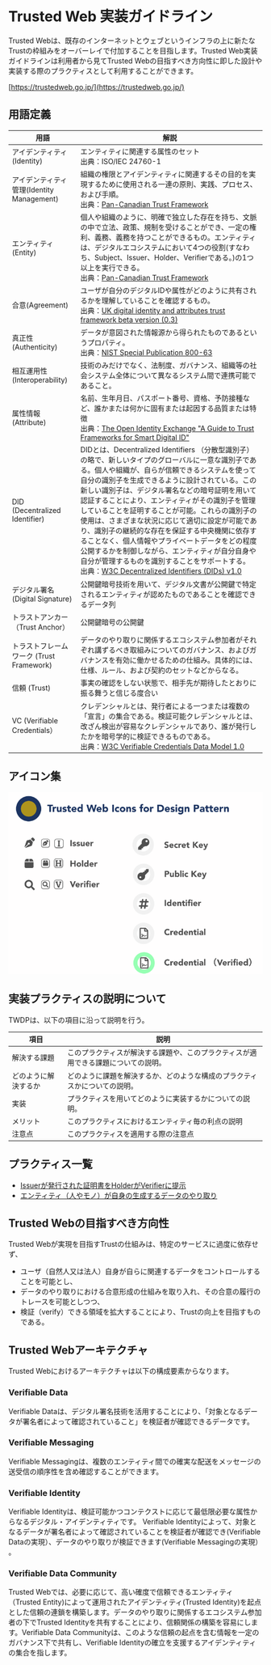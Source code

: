 # Trusted Web 実装ガイドライン

Trusted Webは、既存のインターネットとウェブというインフラの上に新たなTrustの枠組みをオーバーレイで付加することを目指します。Trusted Web実装ガイドラインは利用者から見てTrusted Webの目指すべき方向性に即した設計や実装する際のプラクティスとして利用することができます。

[https://trustedweb.go.jp/](https://trustedweb.go.jp/)

## 用語定義

| 用語     | 解説 |
 | -------- | ---- |
 | アイデンティティ(Identity)| エンティティに関連する属性のセット <br>出典：ISO/IEC 24760-1 |
 | アイデンティティ管理(Identity Management)   |  組織の権限とアイデンティティに関連するその目的を実現するために使用される一連の原則、実践、プロセス、および手順。<br> 出典：[Pan-Canadian Trust Framework](https://github.com/canada-ca/PCTF-CCP/tree/master/Version1_4)|
 | エンティティ(Entity) |  個人や組織のように、明確で独立した存在を持ち、文脈の中で立法、政策、規制を受けることができ、一定の権利、義務、義務を持つことができるもの。エンティティは、デジタルエコシステムにおいて4つの役割(すなわち、Subject、Issuer、Holder、Verifierである。)の1つ以上を実行できる。<br> 出典：[Pan-Canadian Trust Framework](https://github.com/canada-ca/PCTF-CCP/tree/master/Version1_4) |
| 合意(Agreement)   |  ユーザが自分のデジタルIDや属性がどのように共有されるかを理解していることを確認するもの。<br> 出典：[UK digital identity and attributes trust framework beta version (0.3)](https://www.gov.uk/government/publications/uk-digital-identity-and-attributes-trust-framework-beta-version/uk-digital-identity-and-attributes-trust-framework-beta-version) |
 | 真正性 (Authenticity) |  データが意図された情報源から得られたものであるというプロパティ。<br>出典：[NIST Special Publication 800-63](https://openid-foundation-japan.github.io/800-63-4/sp800-63.ja.html#def-and-acr) |
 | 相互運用性(Interoperability) | 技術のみだけでなく、法制度、ガバナンス、組織等の社会システム全体について異なるシステム間で連携可能であること。  |
 | 属性情報 (Attribute) |  名前、生年月日、パスポート番号、資格、予防接種など、誰かまたは何かに固有または起因する品質または特徴 <br>出典：[The Open Identity Exchange "A Guide to Trust Frameworks for Smart Digital ID"](https://openidentityexchange.org/a-guide-to-trust-frameworks-for-smart-digital-id?page=glossary) |
 | DID (Decentralized Identifier)  |  DIDとは、Decentralized Identifiers （分散型識別子）の略で、新しいタイプのグローバルに一意な識別子である。個人や組織が、自らが信頼できるシステムを使って自分の識別子を生成できるように設計されている。この新しい識別子は、デジタル署名などの暗号証明を用いて認証することにより、エンティティがその識別子を管理していることを証明することが可能。これらの識別子の使用は、さまざまな状況に応じて適切に設定が可能であり、識別子の継続的な存在を保証する中央機関に依存することなく、個人情報やプライベートデータをどの程度公開するかを制御しながら、エンティティが自分自身や自分が管理するものを識別することをサポートする。 <br> 出典：[W3C Decentralized Identifiers (DIDs) v1.0](https://www.w3.org/TR/did-core/) |
|  デジタル署名 (Digital Signature)| 公開鍵暗号技術を用いて、デジタル文書が公開鍵で特定されるエンティティが認めたものであることを確認できるデータ列  |
| トラストアンカー（Trust Anchor） |   公開鍵暗号の公開鍵 |
| トラストフレームワーク (Trust Framework) | データのやり取りに関係するエコシステム参加者がそれぞれ講ずるべき取組みについてのガバナンス、およびガバナンスを有効に働かせるための仕組み。具体的には、仕様、ルール、および契約のセットなどからなる。  |
| 信頼 (Trust) |  事実の確認をしない状態で、相手先が期待したとおりに振る舞うと信じる度合い |
| VC (Verifiable Credentials） |  クレデンシャルとは、発行者による一つまたは複数の「宣言」の集合である。検証可能クレデンシャルとは、改ざん検出が容易なクレデンシャルであり、誰が発行したかを暗号学的に検証できるものである。<br> 出典：[W3C Verifiable Credentials Data Model 1.0](https://www.w3.org/TR/vc-data-model/) |



## アイコン集
![icon集](media/icons.png)

## 実装プラクティスの説明について

TWDPは、以下の項目に沿って説明を行う。

| 項目 | 説明 | 
| ------ | ------ |
| 解決する課題 | このプラクティスが解決する課題や、このプラクティスが適用できる課題についての説明。|
| どのように解決するか | どのように課題を解決するか、どのような構成のプラクティスかについての説明。|
| 実装	| プラクティスを用いてどのように実装するかについての説明。 |
| メリット	| このプラクティスにおけるエンティティ毎の利点の説明 |
| 注意点	| このプラクティスを適用する際の注意点 |

## プラクティス一覧

* [Issuerが発行された証明書をHolderがVerifierに提示](./A_パターン/README.md)
* [エンティティ（人やモノ）が自身の生成するデータのやり取り](./B_パターン/README.md)


## Trusted Webの目指すべき方向性

Trusted Webが実現を目指すTrustの仕組みは、特定のサービスに過度に依存せず、

* ユーザ（自然人又は法人）自身が自らに関連するデータをコントロールすることを可能とし、
* データのやり取りにおける合意形成の仕組みを取り入れ、その合意の履行のトレースを可能としつつ、
* 検証（verify）できる領域を拡大することにより、Trustの向上を目指すものである。


## Trusted Webアーキテクチャ

Trusted Webにおけるアーキテクチャは以下の構成要素からなります。

### Verifiable Data

Verifiable Dataは、デジタル署名技術を活用することにより、「対象となるデータが署名者によって確認されていること」を検証者が確認できるデータです。

### Verifiable Messaging

Verifiable Messagingは、複数のエンティティ間での確実な配送をメッセージの送受信の順序性を含め確認することができます。

### Verifiable Identity

Verifiable Identityは、検証可能かつコンテクストに応じて最低限必要な属性からなるデジタル・アイデンティティです。 Verifiable Identityによって、対象となるデータが署名者によって確認されていることを検証者が確認でき(Verifiable Dataの実現）、データのやり取りが検証できます(Verifiable Messagingの実現） 。

### Verifiable Data Community

Trusted Webでは、必要に応じて、高い確度で信頼できるエンティティ（Trusted Entity)によって運用されたアイデンティティ(Trusted Identity)を起点とした信頼の連鎖を構築します。データのやり取りに関係するエコシステム参加者の下でTrusted Identityを共有することにより、信頼関係の構築を容易にします。Verifiable Data Communityは、このような信頼の起点を含む情報を一定のガバナンス下で共有し、Verifiable Identityの確立を支援するアイデンティティの集合を指します。
